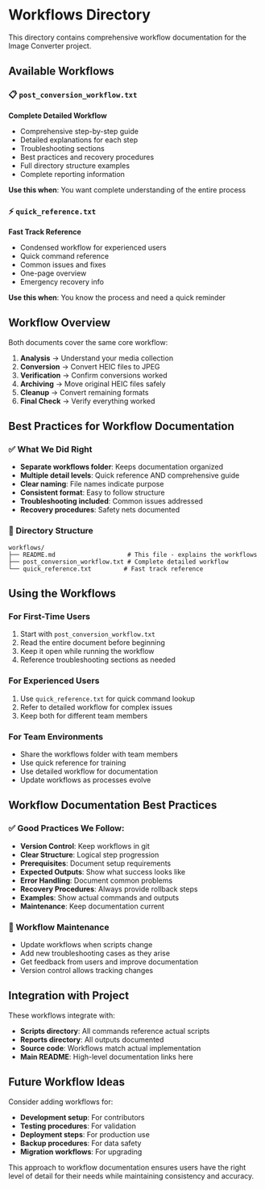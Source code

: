 # Workflows Directory

This directory contains comprehensive workflow documentation for the Image Converter project.

## Available Workflows

### 📋 `post_conversion_workflow.txt`
**Complete Detailed Workflow**
- Comprehensive step-by-step guide
- Detailed explanations for each step
- Troubleshooting sections
- Best practices and recovery procedures
- Full directory structure examples
- Complete reporting information

**Use this when**: You want complete understanding of the entire process

### ⚡ `quick_reference.txt`
**Fast Track Reference**
- Condensed workflow for experienced users
- Quick command reference
- Common issues and fixes
- One-page overview
- Emergency recovery info

**Use this when**: You know the process and need a quick reminder

## Workflow Overview

Both documents cover the same core workflow:

1. **Analysis** → Understand your media collection
2. **Conversion** → Convert HEIC files to JPEG
3. **Verification** → Confirm conversions worked
4. **Archiving** → Move original HEIC files safely
5. **Cleanup** → Convert remaining formats
6. **Final Check** → Verify everything worked

## Best Practices for Workflow Documentation

### ✅ What We Did Right
- **Separate workflows folder**: Keeps documentation organized
- **Multiple detail levels**: Quick reference AND comprehensive guide
- **Clear naming**: File names indicate purpose
- **Consistent format**: Easy to follow structure
- **Troubleshooting included**: Common issues addressed
- **Recovery procedures**: Safety nets documented

### 📁 Directory Structure
```
workflows/
├── README.md                    # This file - explains the workflows
├── post_conversion_workflow.txt # Complete detailed workflow
└── quick_reference.txt         # Fast track reference
```

## Using the Workflows

### For First-Time Users
1. Start with `post_conversion_workflow.txt`
2. Read the entire document before beginning
3. Keep it open while running the workflow
4. Reference troubleshooting sections as needed

### For Experienced Users
1. Use `quick_reference.txt` for quick command lookup
2. Refer to detailed workflow for complex issues
3. Keep both for different team members

### For Team Environments
- Share the workflows folder with team members
- Use quick reference for training
- Use detailed workflow for documentation
- Update workflows as processes evolve

## Workflow Documentation Best Practices

### ✅ Good Practices We Follow:
- **Version Control**: Keep workflows in git
- **Clear Structure**: Logical step progression
- **Prerequisites**: Document setup requirements
- **Expected Outputs**: Show what success looks like
- **Error Handling**: Document common problems
- **Recovery Procedures**: Always provide rollback steps
- **Examples**: Show actual commands and outputs
- **Maintenance**: Keep documentation current

### 📝 Workflow Maintenance
- Update workflows when scripts change
- Add new troubleshooting cases as they arise
- Get feedback from users and improve documentation
- Version control allows tracking changes

## Integration with Project

These workflows integrate with:
- **Scripts directory**: All commands reference actual scripts
- **Reports directory**: All outputs documented
- **Source code**: Workflows match actual implementation
- **Main README**: High-level documentation links here

## Future Workflow Ideas

Consider adding workflows for:
- **Development setup**: For contributors
- **Testing procedures**: For validation
- **Deployment steps**: For production use
- **Backup procedures**: For data safety
- **Migration workflows**: For upgrading

This approach to workflow documentation ensures users have the right level of detail for their needs while maintaining consistency and accuracy.
